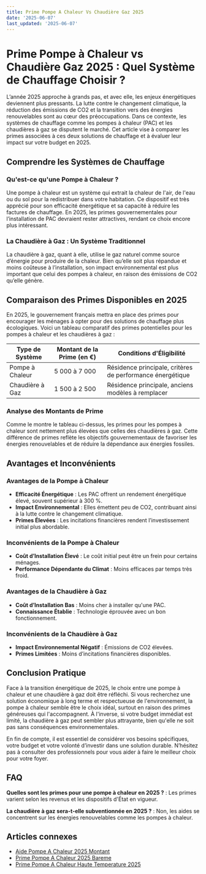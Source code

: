 ```yaml
---
title: Prime Pompe A Chaleur Vs Chaudière Gaz 2025
date: '2025-06-07'
last_updated: '2025-06-07'
---
```


# Prime Pompe à Chaleur vs Chaudière Gaz 2025 : Quel Système de Chauffage Choisir ?

L’année 2025 approche à grands pas, et avec elle, les enjeux énergétiques deviennent plus pressants. La lutte contre le changement climatique, la réduction des émissions de CO2 et la transition vers des énergies renouvelables sont au cœur des préoccupations. Dans ce contexte, les systèmes de chauffage comme les pompes à chaleur (PAC) et les chaudières à gaz se disputent le marché. Cet article vise à comparer les primes associées à ces deux solutions de chauffage et à évaluer leur impact sur votre budget en 2025.

## Comprendre les Systèmes de Chauffage

### Qu'est-ce qu'une Pompe à Chaleur ?

Une pompe à chaleur est un système qui extrait la chaleur de l'air, de l'eau ou du sol pour la redistribuer dans votre habitation. Ce dispositif est très apprécié pour son efficacité énergétique et sa capacité à réduire les factures de chauffage. En 2025, les primes gouvernementales pour l’installation de PAC devraient rester attractives, rendant ce choix encore plus intéressant.

### La Chaudière à Gaz : Un Système Traditionnel

La chaudière à gaz, quant à elle, utilise le gaz naturel comme source d’énergie pour produire de la chaleur. Bien qu’elle soit plus répandue et moins coûteuse à l’installation, son impact environnemental est plus important que celui des pompes à chaleur, en raison des émissions de CO2 qu’elle génère.

## Comparaison des Primes Disponibles en 2025

En 2025, le gouvernement français mettra en place des primes pour encourager les ménages à opter pour des solutions de chauffage plus écologiques. Voici un tableau comparatif des primes potentielles pour les pompes à chaleur et les chaudières à gaz :

| Type de Système         | Montant de la Prime (en €) | Conditions d'Éligibilité               |
|-------------------------|----------------------------|--------------------------------------|
| Pompe à Chaleur         | 5 000 à 7 000              | Résidence principale, critères de performance énergétique |
| Chaudière à Gaz         | 1 500 à 2 500              | Résidence principale, anciens modèles à remplacer |

### Analyse des Montants de Prime

Comme le montre le tableau ci-dessus, les primes pour les pompes à chaleur sont nettement plus élevées que celles des chaudières à gaz. Cette différence de primes reflète les objectifs gouvernementaux de favoriser les énergies renouvelables et de réduire la dépendance aux énergies fossiles.

## Avantages et Inconvénients

### Avantages de la Pompe à Chaleur

- **Efficacité Énergétique** : Les PAC offrent un rendement énergétique élevé, souvent supérieur à 300 %.
- **Impact Environnemental** : Elles émettent peu de CO2, contribuant ainsi à la lutte contre le changement climatique.
- **Primes Élevées** : Les incitations financières rendent l’investissement initial plus abordable.

### Inconvénients de la Pompe à Chaleur

- **Coût d’Installation Élevé** : Le coût initial peut être un frein pour certains ménages.
- **Performance Dépendante du Climat** : Moins efficaces par temps très froid.

### Avantages de la Chaudière à Gaz

- **Coût d’Installation Bas** : Moins cher à installer qu'une PAC.
- **Connaissance Établie** : Technologie éprouvée avec un bon fonctionnement.

### Inconvénients de la Chaudière à Gaz

- **Impact Environnemental Négatif** : Émissions de CO2 élevées.
- **Primes Limitées** : Moins d’incitations financières disponibles.

## Conclusion Pratique

Face à la transition énergétique de 2025, le choix entre une pompe à chaleur et une chaudière à gaz doit être réfléchi. Si vous recherchez une solution économique à long terme et respectueuse de l'environnement, la pompe à chaleur semble être le choix idéal, surtout en raison des primes généreuses qui l'accompagnent. À l'inverse, si votre budget immédiat est limité, la chaudière à gaz peut sembler plus attrayante, bien qu'elle ne soit pas sans conséquences environnementales. 

En fin de compte, il est essentiel de considérer vos besoins spécifiques, votre budget et votre volonté d’investir dans une solution durable. N’hésitez pas à consulter des professionnels pour vous aider à faire le meilleur choix pour votre foyer.

## FAQ
**Quelles sont les primes pour une pompe à chaleur en 2025 ?**
: Les primes varient selon les revenus et les dispositifs d'État en vigueur.

**La chaudière à gaz sera-t-elle subventionnée en 2025 ?**
: Non, les aides se concentrent sur les énergies renouvelables comme les pompes à chaleur.

## Articles connexes
- [Aide Pompe A Chaleur 2025 Montant](/aide-pompe-a-chaleur-2025-montant/)
- [Prime Pompe A Chaleur 2025 Bareme](/prime-pompe-a-chaleur-2025-bareme/)
- [Prime Pompe A Chaleur Haute Temperature 2025](/prime-pompe-a-chaleur-haute-temperature-2025/)


<script type="application/ld+json">
{
  "@context": "https://schema.org",
  "@type": "FAQPage",
  "mainEntity": [
    {
      "@type": "Question",
      "name": "Quelles sont les primes pour une pompe à chaleur en 2025 ?",
      "acceptedAnswer": {
        "@type": "Answer",
        "text": "Les primes varient selon les revenus et les dispositifs d'État en vigueur."
      }
    },
    {
      "@type": "Question",
      "name": "La chaudière à gaz sera-t-elle subventionnée en 2025 ?",
      "acceptedAnswer": {
        "@type": "Answer",
        "text": "Non, les aides se concentrent sur les énergies renouvelables comme les pompes à chaleur."
      }
    }
  ]
}
</script>